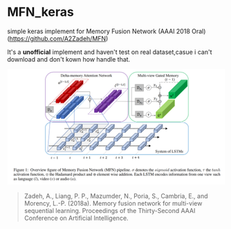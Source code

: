 # MFN_keras
simple keras implement for Memory Fusion Network (AAAI 2018 Oral) (https://github.com/A2Zadeh/MFN)

It's a **unofficial** implement and haven't test on real dataset,casue i can't download and don't kown how handle that.

![avatar](MFN.png)

>Zadeh, A., Liang, P. P., Mazumder, N., Poria, S., Cambria, E., and Morency, L.-P. (2018a). Memory fusion
network for multi-view sequential learning. Proceedings of the Thirty-Second AAAI Conference on Artificial
Intelligence.
